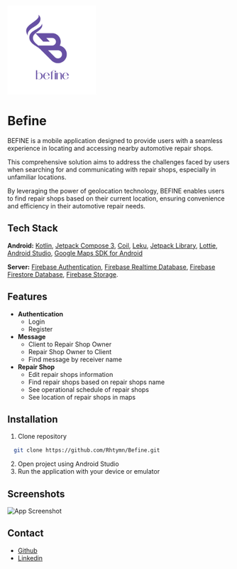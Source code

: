
<img src="assets/logo.png" alt="Befine" width="200"><br>

# Befine

BEFINE is a mobile application designed to provide users with a seamless experience in locating and accessing nearby automotive repair shops.

This comprehensive solution aims to address the challenges faced by users when searching for and communicating with repair shops, especially in unfamiliar locations.

By leveraging the power of geolocation technology, BEFINE enables users to find repair shops based on their current location, ensuring convenience and efficiency in their automotive repair needs.
## Tech Stack

**Android:** [Kotlin](https://kotlinlang.org/), [Jetpack Compose 3](https://developer.android.com/jetpack/androidx/releases/compose-material3), [Coil](https://coil-kt.github.io/coil/compose/), [Leku](https://github.com/AdevintaSpain/Leku#usage), [Jetpack Library](https://developer.android.com/jetpack), [Lottie](https://lottiefiles.com/), [Android Studio](https://developer.android.com/studio), [Google Maps SDK for Android](https://developers.google.com/maps/documentation/android-sdk)

**Server:** [Firebase Authentication](https://firebase.google.com/docs/auth), [Firebase Realtime Database](https://firebase.google.com/docs/database), [Firebase Firestore Database](https://firebase.google.com/docs/firestore), [Firebase Storage](https://firebase.google.com/docs/storage/).

## Features

- **Authentication**
    - Login
    - Register
- **Message**
    - Client to Repair Shop Owner
    - Repair Shop Owner to Client
    - Find message by receiver name
- **Repair Shop**
    - Edit repair shops information
    - Find repair shops based on repair shops name
    - See operational schedule of repair shops
    - See location of repair shops in maps


## Installation
1. Clone repository
```bash
  git clone https://github.com/Rhtymn/Befine.git
```
2. Open project using Android Studio
3. Run the application with your device or emulator
    
## Screenshots

![App Screenshot](https://via.placeholder.com/468x300?text=App+Screenshot+Here)


## Contact

- [Github](https://www.github.com/Rhtymn)
- [Linkedin](https://www.linkedin.com/in/mhroihan/)

